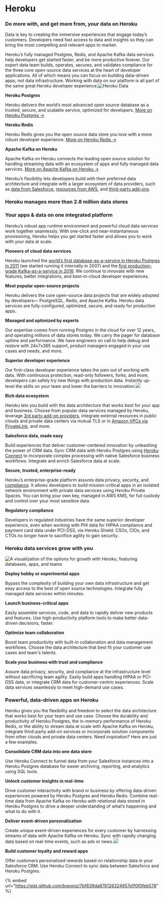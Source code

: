 # Heroku

### Do more with, and get more from, your data on Heroku

Data is key to creating the immersive experiences that engage today’s customers. Developers need fast access to data and insights so they can bring the most compelling and relevant apps to market.

Heroku’s fully managed Postgres, Redis, and Apache Kafka data services help developers get started faster, and be more productive forever. Our expert data team builds, operates, secures, and validates compliance for the three core open-source data services at the heart of developer applications. All of which means you can focus on building data-driven apps, not data infrastructure. Working with data on our platform is all part of the same great Heroku developer experience.![Heroku Data](https://www1.assets.heroku.com/assets/data/hero-data-8106f7ed02921255499ec181f355ca43762fbbc5d68b5a1da6eab9831108f571.svg)

**Heroku Postgres**

Heroku delivers the world’s most advanced open source database as a trusted, secure, and scalable service, optimized for developers. [More on Heroku Postgres →](https://www.heroku.com/postgres)

**Heroku Redis**

Heroku Redis gives you the open source data store you love with a more robust developer experience. [More on Heroku Redis →](https://www.heroku.com/redis)

**Apache Kafka on Heroku**

Apache Kafka on Heroku connects the leading open source solution for handling streaming data with an ecosystem of apps and fully managed data services. [More on Apache Kafka on Heroku →](https://www.heroku.com/kafka)

Heroku’s flexibility lets developers build with their preferred data architecture and integrate with a larger ecosystem of data providers, such as [data from Salesforce](https://www.heroku.com/connect), [resources from AWS](https://devcenter.heroku.com/articles/heroku-postgres-via-privatelink), and [third-party add-ons](https://elements.heroku.com/addons).

### Heroku manages more than 2.8 million data stores

### Your apps & data on one integrated platform

Heroku’s robust app runtime environment and powerful cloud data services work together seamlessly. With one-click and near-instantaneous provisioning, Heroku helps you get started faster and allows you to work with your data at scale.

**Pioneers of cloud data services**

Heroku launched the [world’s first database-as-a-service in Heroku Postgres in 2011](https://blog.heroku.com/heroku_postgres_launches) \(we started running it internally in 2007\) and the [first production-grade Kafka-as-a-service in 2016](https://blog.heroku.com/kafka-on-heroku-generally-available). We continue to innovate with new features, better integrations, and best-in-cloud developer experiences.

**Most popular open-source projects**

Heroku delivers the core open-source data projects that are widely adopted by developers— PostgreSQL, Redis, and Apache Kafka. Heroku data services are fully-configured, optimized, secure, and ready for production apps.

**Managed and optimized by experts**

Our expertise comes from running Postgres in the cloud for over 12 years, and operating millions of data stores today. We carry the pager for database uptime and performance. We have engineers on call to help debug and restore with 24x7x365 support, product managers engaged in your use cases and needs, and more.

**Superior developer experience**

Our first-class developer experience takes the pain out of working with data. With continuous protection, read-only followers, forks, and more, developers can safely try new things with production data. Instantly up-level the skills on your team and lower the barriers to innovation.![](https://www3.assets.heroku.com/assets/data/icon-data-ecosystem-142bf9ec3668a89da6117bb2a6a2f86e952c89bc37a27e701c667882c7b9e0e6.svg)

**Rich data ecosystem**

Heroku lets you build with the data architecture that works best for your app and business. Choose from popular data services managed by Heroku, leverage [3rd party add-on providers](https://elements.heroku.com/addons/categories/data-stores), integrate external resources in public clouds and private data centers via mutual TLS or in [Amazon VPCs via PrivateLink](https://devcenter.heroku.com/articles/heroku-postgres-via-privatelink), and more.

**Salesforce data, made easy**

Build experiences that deliver customer-centered innovation by unleashing the power of CRM data. Sync CRM data with Heroku Postgres using [Heroku Connect](https://www.heroku.com/connect) to incorporate complex processing with native Salesforce business workflows. Integrate and enrich Salesforce data at scale.

**Secure, trusted, enterprise-ready**

Heroku’s enterprise-grade platform assures data privacy, security, and [compliance](https://www.heroku.com/compliance). It allows developers to build mission-critical apps in an isolated network environment with private data services using Heroku Private Spaces. You can bring your own key, managed in AWS KMS, for full custody and control over your most sensitive data.

**Regulatory compliance**

Developers in regulated industries have the same superior developer experience, even when working with PHI data for HIPAA compliance and payment card data under PCI-DSS, via Heroku Shield. CSOs, CIOs, and CTOs no longer have to sacrifice agility to gain security.

### Heroku data services grow with you

![A visualization of the options for growth with Heroku, featuring databases, apps, and teams](https://www0.assets.heroku.com/assets/data/hero-growth-a83ed1d9a1a79c717aac35d3b7636d6302a708adccfb37c70e41a028a52dc71c.jpg)

**Deploy hobby or experimental apps**

Bypass the complexity of building your own data infrastructure and get easy access to the best of open source technologies. Integrate fully managed data services within minutes.

**Launch business-critical apps**

Easily assemble services, code, and data to rapidly deliver new products and features. Use high-productivity platform tools to make better data-driven decisions, faster.

**Optimize team collaboration**

Boost team productivity with built-in collaboration and data management workflows. Choose the data architecture that best fit your customer use cases and team's talents.

**Scale your business with trust and compliance**

Assure data privacy, security, and compliance at the infrastructure level without sacrificing team agility. Easily build apps handling HIPAA or PCI-DSS data, or integrate CRM data for customer-centric experiences. Scale data services seamlessly to meet high-demand use cases.

### Powerful, data-driven apps on Heroku

Heroku gives you the flexibility and freedom to select the data architecture that works best for your team and use case. Choose the durability and productivity of Heroku Postgres, the in-memory performance of Heroku Redis, or the ability to stream data at scale with Apache Kafka on Heroku, integrate third-party add-on services or incorporate solution components from other clouds and private data centers. Need inspiration? Here are just a few examples.

**Consolidate CRM data into one data store**

Use Heroku Connect to funnel data from your Salesforce instances into a Heroku Postgres database for easier archiving, reporting, and analytics using SQL tools.

**Unlock customer insights in real-time**

Drive customer interactivity with brand or business by offering data-driven experiences powered by Heroku Postgres and Heroku Redis. Combine real-time data from Apache Kafka on Heroku with relational data stored in Heroku Postgres to drive a deeper understanding of what’s happening and what to do with it.

**Deliver event-driven personalization**

Create unique event-driven experiences for every customer by harnessing streams of data with Apache Kafka on Heroku. Sync with rapidly changing data based on real-time events, such as ads or news.![](https://www2.assets.heroku.com/assets/data/icon-customer-076f78bec8925fffd1b01dd92765a8120ab1e69c036ce6f8d06c95b7e761c533.svg)

**Build customer loyalty and reward apps**

Offer customers personalized rewards based on relationship data in your Salesforce CRM. Use Heroku Connect to sync data between Salesforce and Heroku Postgres.

{% embed url="https://gist.github.com/bgoonz/7bf839da876126324957e1f0f0feb578" %}



